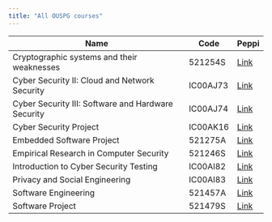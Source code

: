 ```yaml
---
title: "All OUSPG courses"
---
```



| Name            |  Code                          | Peppi |
| -------------------- | --------------------------------- |-------|
| Cryptographic systems and their weaknesses | 521254S | [Link](https://opas.peppi.oulu.fi/en/course/521254S/16803) |
| Cyber Security II: Cloud and Network Security | IC00AJ73 | [Link](https://opas.peppi.oulu.fi/en/course/IC00AJ73/34705) |
| Cyber Security III: Software and Hardware Security | IC00AJ74 | [Link](https://opas.peppi.oulu.fi/en/course/IC00AJ74/34706) |
| Cyber Security Project | IC00AK16 | [Link](https://opas.peppi.oulu.fi/en/course/IC00AK16/35025) |
| Embedded Software Project| 521275A | [Link](https://opas.peppi.oulu.fi/en/course/521275A/2573) |
| Empirical Research in Computer Security | 521246S | [Link](https://opas.peppi.oulu.fi/en/course/521246S/19997) |
| Introduction to Cyber Security Testing | IC00AI82 | [Link](https://opas.peppi.oulu.fi/en/course/IC00AI82/32356) |
| Privacy and Social Engineering | IC00AI83 | [Link](https://opas.peppi.oulu.fi/en/course/IC00AI83/32378)
| Software Engineering | 521457A | [Link](https://opas.peppi.oulu.fi/en/course/521457A/730)
| Software Project | 521479S | [Link](https://opas.peppi.oulu.fi/en/course/521479S/732) |
